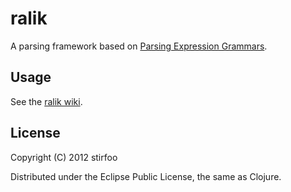 # ralik

A parsing framework based on [Parsing Expression Grammars](http://en.wikipedia.org/wiki/Parsing_expression_grammar).

## Usage

See the [ralik wiki](http://github.com/stirfoo/ralik/wiki).

## License

Copyright (C) 2012 stirfoo

Distributed under the Eclipse Public License, the same as Clojure.
